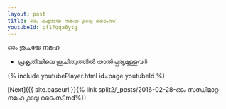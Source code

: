 ```yaml
---
layout: post
title: ഓം കുമുദായ നമഹ ൧൦൮ ടൈംസ്
youtubeId: pf17qqa6ytg
---
```

 
 
 ഓം ശുചയേ നമഹ 
 
 -  പ്രകൃതിയിലെ ശുചിത്വത്തിൽ താൽപ്പര്യമുള്ളവർ 
 
  
 
  
 
 
 
 
 
 


{% include youtubePlayer.html id=page.youtubeId %}
 
[Next]({{ site.baseurl }}{% link  split2/_posts/2016-02-28-ഓം സന്ധിമാറ്റ നമഹ ൧൦൮ ടൈംസ്.md%})
 
